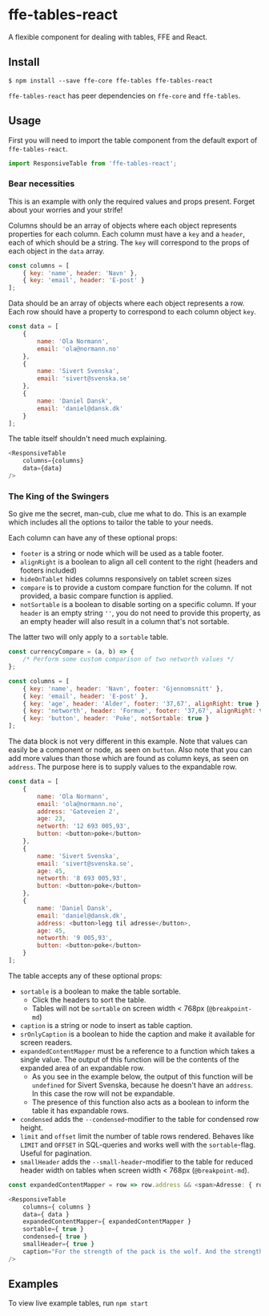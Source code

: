# ffe-tables-react
A flexible component for dealing with tables, FFE and React.

## Install

```
$ npm install --save ffe-core ffe-tables ffe-tables-react
```

`ffe-tables-react` has peer dependencies on `ffe-core` and `ffe-tables`.


## Usage

First you will need to import the table component from the default export of `ffe-tables-react`.
```javascript
import ResponsiveTable from 'ffe-tables-react';
```

### Bear necessities

This is an example with only the required values and props present.
Forget about your worries and your strife!

Columns should be an array of objects where each object represents properties for each column.
Each column must have a `key` and a `header`, each of which should be a string.
The `key` will correspond to the props of each object in the `data` array.
```javascript
const columns = [
    { key: 'name', header: 'Navn' },
    { key: 'email', header: 'E-post' }
];
```

Data should be an array of objects where each object represents a row.
Each row should have a property to correspond to each column object `key`.
```javascript
const data = [
    {
        name: 'Ola Normann',
        email: 'ola@normann.no'
    },
    {
        name: 'Sivert Svenska',
        email: 'sivert@svenska.se'
    },
    {
        name: 'Daniel Dansk',
        email: 'daniel@dansk.dk'
    }
];
```

The table itself shouldn't need much explaining.
```javascript
<ResponsiveTable
    columns={columns}
    data={data}
/>
```

### The King of the Swingers

So give me the secret, man-cub, clue me what to do.
This is an example which includes all the options to tailor the table to your needs.

Each column can have any of these optional props:
- `footer` is a string or node which will be used as a table footer.
- `alignRight` is a boolean to align all cell content to the right (headers and footers included)
- `hideOnTablet` hides columns responsively on tablet screen sizes
- `compare` is to provide a custom compare function for the column.
If not provided, a basic compare function is applied.
- `notSortable` is a boolean to disable sorting on a specific column.
If your `header` is an empty string `''`, you do not need to provide this property,
as an empty header will also result in a column that's not sortable.

The latter two will only apply to a `sortable` table.
```javascript
const currencyCompare = (a, b) => {
    /* Perform some custom comparison of two networth values */
};

const columns = [
    { key: 'name', header: 'Navn', footer: 'Gjennomsnitt' },
    { key: 'email', header: 'E-post' },
    { key: 'age', header: 'Alder', footer: '37,67', alignRight: true },
    { key: 'networth', header: 'Formue', footer: '37,67', alignRight: true, compare: currencyCompare },
    { key: 'button', header: 'Poke', notSortable: true }
];
```

The data block is not very different in this example.
Note that values can easily be a component or node, as seen on `button`.
Also note that you can add more values than those which are found as column keys, as seen on `address`.
The purpose here is to supply values to the expandable row.
```javascript
const data = [
    {
        name: 'Ola Normann',
        email: 'ola@normann.no',
        address: 'Gateveien 2',
        age: 23,
        networth: '12 693 005,93',
        button: <button>poke</button>
    },
    {
        name: 'Sivert Svenska',
        email: 'sivert@svenska.se',
        age: 45,
        networth: '8 693 005,93',
        button: <button>poke</button>
    },
    {
        name: 'Daniel Dansk',
        email: 'daniel@dansk.dk',
        address: <button>legg til adresse</button>,
        age: 45,
        networth: '9 005,93',
        button: <button>poke</button>
    }
];
```

The table accepts any of these optional props:
- `sortable` is a boolean to make the table sortable.
  - Click the headers to sort the table.
  - Tables will not be `sortable` on screen width < 768px (`@breakpoint-md`)
- `caption` is a string or node to insert as table caption.
- `srOnlyCaption` is a boolean to hide the caption and make it available for screen readers.
- `expandedContentMapper` must be a reference to a function which takes a single value.
The output of this function will be the contents of the expanded area of an expandable row.
  - As you see in the example below, the output of this function will be `undefined` for Sivert Svenska,
  because he doesn't have an `address`. In this case the row will not be expandable.
  - The presence of this function also acts as a boolean to inform the table it has expandable rows.
- `condensed` adds the `--condensed`-modifier to the table for condensed row height.
- `limit` and `offset` limit the number of table rows rendered. Behaves like `LIMIT` and `OFFSET` in SQL-queries and works well with the `sortable`-flag. Useful for pagination.
- `smallHeader` adds the `--small-header`-modifier to the table for reduced header width
on tables when screen width < 768px (`@breakpoint-md`).
```javascript
const expandedContentMapper = row => row.address && <span>Adresse: { row.address }</span>;

<ResponsiveTable
    columns={ columns }
    data={ data }
    expandedContentMapper={ expandedContentMapper }
    sortable={ true }
    condensed={ true }
    smallHeader={ true }
    caption="For the strength of the pack is the wolf. And the strength of the wolf is the pack."
/>
```

## Examples

To view live example tables, run `npm start`
